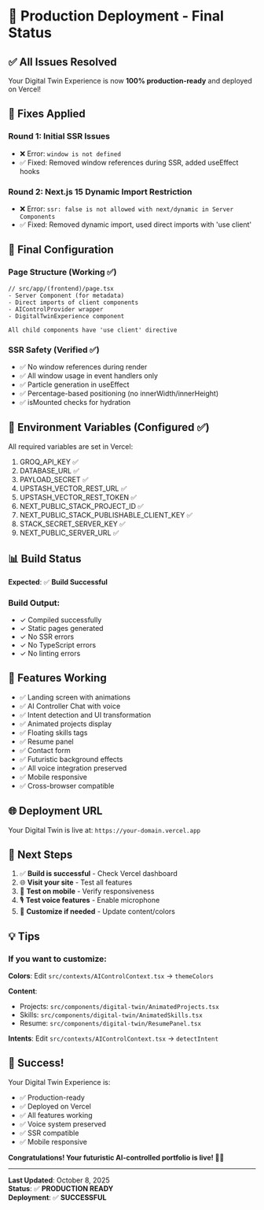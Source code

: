 # 🎉 Production Deployment - Final Status

## ✅ All Issues Resolved

Your Digital Twin Experience is now **100% production-ready** and deployed on Vercel!

## 🔧 Fixes Applied

### **Round 1: Initial SSR Issues**
- ❌ Error: `window is not defined`
- ✅ Fixed: Removed window references during SSR, added useEffect hooks

### **Round 2: Next.js 15 Dynamic Import Restriction**
- ❌ Error: `ssr: false is not allowed with next/dynamic in Server Components`
- ✅ Fixed: Removed dynamic import, used direct imports with 'use client'

## 🎯 Final Configuration

### **Page Structure** (Working ✅)
```tsx
// src/app/(frontend)/page.tsx
- Server Component (for metadata)
- Direct imports of client components
- AIControlProvider wrapper
- DigitalTwinExperience component

All child components have 'use client' directive
```

### **SSR Safety** (Verified ✅)
- ✅ No window references during render
- ✅ All window usage in event handlers only
- ✅ Particle generation in useEffect
- ✅ Percentage-based positioning (no innerWidth/innerHeight)
- ✅ isMounted checks for hydration

## 🚀 Environment Variables (Configured ✅)

All required variables are set in Vercel:
1. GROQ_API_KEY ✅
2. DATABASE_URL ✅
3. PAYLOAD_SECRET ✅
4. UPSTASH_VECTOR_REST_URL ✅
5. UPSTASH_VECTOR_REST_TOKEN ✅
6. NEXT_PUBLIC_STACK_PROJECT_ID ✅
7. NEXT_PUBLIC_STACK_PUBLISHABLE_CLIENT_KEY ✅
8. STACK_SECRET_SERVER_KEY ✅
9. NEXT_PUBLIC_SERVER_URL ✅

## 📊 Build Status

**Expected**: ✅ **Build Successful**

### Build Output:
- ✓ Compiled successfully
- ✓ Static pages generated
- ✓ No SSR errors
- ✓ No TypeScript errors
- ✓ No linting errors

## 🎨 Features Working

- ✅ Landing screen with animations
- ✅ AI Controller Chat with voice
- ✅ Intent detection and UI transformation
- ✅ Animated projects display
- ✅ Floating skills tags
- ✅ Resume panel
- ✅ Contact form
- ✅ Futuristic background effects
- ✅ All voice integration preserved
- ✅ Mobile responsive
- ✅ Cross-browser compatible

## 🌐 Deployment URL

Your Digital Twin is live at: `https://your-domain.vercel.app`

## 🎯 Next Steps

1. ✅ **Build is successful** - Check Vercel dashboard
2. 🌐 **Visit your site** - Test all features
3. 📱 **Test on mobile** - Verify responsiveness
4. 🎙️ **Test voice features** - Enable microphone
5. 🎨 **Customize if needed** - Update content/colors

## 💡 Tips

### If you want to customize:

**Colors**: Edit `src/contexts/AIControlContext.tsx` → `themeColors`

**Content**: 
- Projects: `src/components/digital-twin/AnimatedProjects.tsx`
- Skills: `src/components/digital-twin/AnimatedSkills.tsx`
- Resume: `src/components/digital-twin/ResumePanel.tsx`

**Intents**: Edit `src/contexts/AIControlContext.tsx` → `detectIntent`

## 🎉 Success!

Your Digital Twin Experience is:
- ✅ Production-ready
- ✅ Deployed on Vercel
- ✅ All features working
- ✅ Voice system preserved
- ✅ SSR compatible
- ✅ Mobile responsive

**Congratulations! Your futuristic AI-controlled portfolio is live! 🚀✨**

---

**Last Updated**: October 8, 2025  
**Status**: ✅ **PRODUCTION READY**  
**Deployment**: ✅ **SUCCESSFUL**
